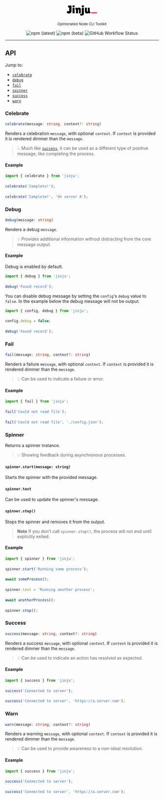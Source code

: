 <br/>

<div align="center">

<picture>
	<source media="(prefers-color-scheme: dark)" srcset="./.github/assets/logo-dark.svg">
	<img alt="Jinju logo" src="./.github/assets/logo-light.svg" width="100">
</picture>

<small>Opinionated Node CLI Toolkit</small>

![npm (latest)](https://img.shields.io/npm/v/jinju/latest?color=00b894&label=latest&style=flat) ![npm (beta)](https://img.shields.io/npm/v/jinju/beta?color=0984e3&label=beta&style=flat) ![GitHub Workflow Status](https://img.shields.io/github/actions/workflow/status/simmo/jinju/ci.yml?style=flat)

</div>

---

## API

Jump to:

- [`celebrate`](#celebrate)
- [`debug`](#debug)
- [`fail`](#fail)
- [`spinner`](#spinner)
- [`success`](#success)
- [`warn`](#warn)

### Celebrate

```ts
celebrate(message: string, context?: string)
```

Renders a celebration `message`, with optional `context`. If `context` is provided it is rendered dimmer than the `message`.

> 💡
> Much like [`success`](#success), it can be used as a different type of positive message, like completing the process.

#### Example

```ts
import { celebrate } from 'jinju';

celebrate('Complete!');

celebrate('Complete!', 'On server A');
```

### Debug

```ts
debug(message: string)
```

Renders a debug `message`.

> 💡
> Provides additional information without distracting from the core message output.

#### Example

Debug is enabled by default.

```ts
import { debug } from 'jinju';

debug('Found record');
```

You can disable debug message by setting the `config`'s `debug` value to `false`. In the example below the debug message will not be output.

```ts
import { config, debug } from 'jinju';

config.debug = false;

debug('Found record');
```

### Fail

```ts
fail(message: string, context?: string)
```

Renders a failure `message`, with optional `context`. If `context` is provided it is rendered dimmer than the `message`.

> 💡
> Can be used to indicate a failure or error.

#### Example

```ts
import { fail } from 'jinju';

fail('Could not read file');

fail('Could not read file', './config.json');
```

### Spinner

Returns a spinner instance.

> 💡
> Showing feedback during asynchronous processes.

#### `spinner.start(message: string)`

Starts the spinner with the provided message.

#### `spinner.text`

Can be used to update the spinner's message.

#### `spinner.stop()`

Stops the spinner and removes it from the output.

> **Note**
> If you don't call `spinner.stop()`, the process will not end until explicitly exited.

#### Example

```ts
import { spinner } from 'jinju';

spinner.start('Running some process');

await someProcess();

spinner.text = 'Running another process';

await anotherProcess();

spinner.stop();
```

### Success

```ts
success(message: string, context?: string)
```

Renders a success `message`, with optional `context`. If `context` is provided it is rendered dimmer than the `message`.

> 💡
> Can be used to indicate an action has resolved as expected.

#### Example

```ts
import { success } from 'jinju';

success('Connected to server');

success('Connected to server', 'https://a.server.com');
```

### Warn

```ts
warn(message: string, context?: string)
```

Renders a warning `message`, with optional `context`. If `context` is provided it is rendered dimmer than the `message`.

> 💡
> Can be used to provide awareness to a non-ideal resolution.

#### Example

```ts
import { success } from 'jinju';

success('Connected to server');

success('Connected to server', 'https://a.server.com');
```
